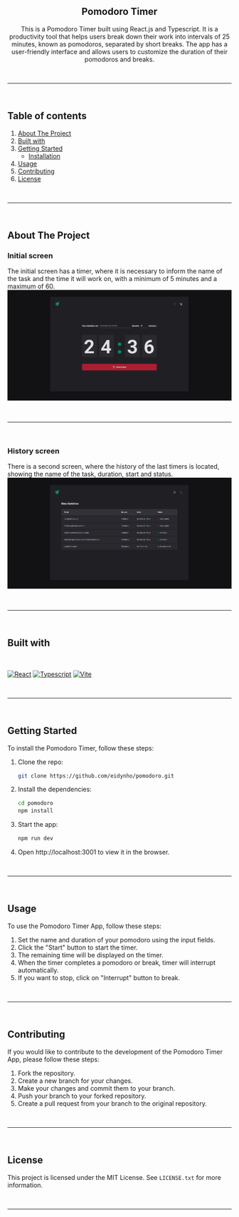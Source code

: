 <div align="center">
  <h2 align="center">Pomodoro Timer</h2>

  <p align="center">
    This is a Pomodoro Timer built using React.js and Typescript. It is a productivity tool that helps users break down their work into intervals of 25 minutes, known as pomodoros, separated by short breaks. The app has a user-friendly interface and allows users to customize the duration of their pomodoros and breaks.
    <br />
</div>

<br />
<hr />
<br />

<!-- TABLE OF CONTENTS -->
## Table of contents
<ol>
    <li>
        <a href="#about-the-project">About The Project</a>
    </li>
    <li>
        <a href="#built-with">Built with</a>
    </li>
    <li>
        <a href="#getting-started">Getting Started</a>
        <ul>
            <li><a href="#installation">Installation</a></li>
        </ul>
    </li>
    <li>
        <a href="#usage">Usage</a>
    </li>
    <li>
        <a href="#contributing">Contributing</a>
    </li>
    <li>
        <a href="#license">License</a>
    </li>
</ol>

<br />
<hr />
<br />

<!-- ABOUT THE PROJECT -->
## About The Project

### Initial screen
The initial screen has a timer, where it is necessary to inform the name of the task and the time it will work on, with a minimum of 5 minutes and a maximum of 60.
![Home screenshot][home-screenshot]

<br />
<hr />
<br />

### History screen
There is a second screen, where the history of the last timers is located, showing the name of the task, duration, start and status.
![History screenshot][history-screenshot]

<br />
<hr />
<br />

## Built with

<br />

[![React][React.js]][React-url]
[![Typescript][Typescript]][Typescript]
[![Vite][Vite]][Vite]

<br />
<hr />
<br />

<!-- GETTING STARTED -->
## Getting Started

To install the Pomodoro Timer, follow these steps:

1. Clone the repo:
   ```sh
   git clone https://github.com/eidynho/pomodoro.git
   ```
2. Install the dependencies:
   ```sh
   cd pomodoro
   npm install
   ```
3. Start the app:
   ```sh
   npm run dev
   ```
4. Open http://localhost:3001 to view it in the browser.

<br />
<hr />
<br />

<!-- USAGE EXAMPLES -->
## Usage

To use the Pomodoro Timer App, follow these steps:

1. Set the name and duration of your pomodoro using the input fields.
2. Click the "Start" button to start the timer.
3. The remaining time will be displayed on the timer.
4. When the timer completes a pomodoro or break, timer will interrupt automatically.
5. If you want to stop, click on "Interrupt" button to break.

<br />
<hr />
<br />

<!-- CONTRIBUTING -->
## Contributing

If you would like to contribute to the development of the Pomodoro Timer App, please follow these steps:

1. Fork the repository.
2. Create a new branch for your changes.
3. Make your changes and commit them to your branch.
4. Push your branch to your forked repository.
5. Create a pull request from your branch to the original repository.

<br />
<hr />
<br />

<!-- LICENSE -->
## License

This project is licensed under the MIT License. See `LICENSE.txt` for more information.

<br />
<hr />
<br />

<!-- MARKDOWN LINKS & IMAGES -->
[home-screenshot]: src/assets/home.png
[history-screenshot]: src/assets/history.png
[React.js]: https://img.shields.io/badge/React-20232A?style=for-the-badge&logo=react&logoColor=61DAFB
[React-url]: https://reactjs.org/
[Typescript]: https://img.shields.io/badge/typescript-%23007ACC.svg?style=for-the-badge&logo=typescript&logoColor=white
[Vite]: https://img.shields.io/badge/vite-%23646CFF.svg?style=for-the-badge&logo=vite&logoColor=white
